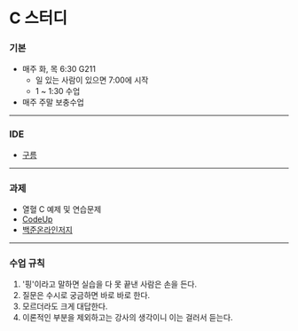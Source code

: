 # C 스터디

### 기본

* 매주 화, 목 6:30 G211
  * 일 있는 사람이 있으면 7:00에 시작
  * 1 ~ 1:30 수업
* 매주 주말 보충수업

***

### IDE
 * [구름](https://ide.goorm.io)

***

### 과제

* 열혈 C 예제 및 연습문제
* [CodeUp](http://codeup.kr/JudgeOnline/problemset.php)
* [백준온라인저지](https://www.acmicpc.net/)


***

### 수업 규칙

1. '핑'이라고 말하면 실습을 다 못 끝낸 사람은 손을 든다.
2. 질문은 수시로 궁금하면 바로 바로 한다.
3. 모르더라도 크게 대답한다.
4. 이론적인 부분을 제외하고는 강사의 생각이니 이는 걸러서 듣는다.
